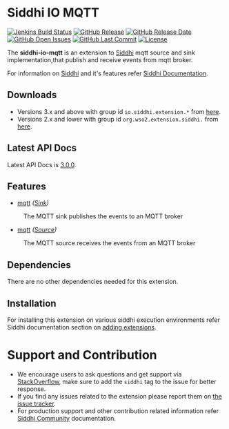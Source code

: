 Siddhi IO MQTT
======================================

[![Jenkins Build Status](https://wso2.org/jenkins/job/siddhi/job/siddhi-io-mqtt/badge/icon)](https://wso2.org/jenkins/job/siddhi/job/siddhi-io-mqtt/)
[![GitHub Release](https://img.shields.io/github/release/siddhi-io/siddhi-io-mqtt.svg)](https://github.com/siddhi-io/siddhi-io-mqtt/releases)
[![GitHub Release Date](https://img.shields.io/github/release-date/siddhi-io/siddhi-io-mqtt.svg)](https://github.com/siddhi-io/siddhi-io-mqtt/releases)
[![GitHub Open Issues](https://img.shields.io/github/issues-raw/siddhi-io/siddhi-io-mqtt.svg)](https://github.com/siddhi-io/siddhi-io-mqtt/issues)
[![GitHub Last Commit](https://img.shields.io/github/last-commit/siddhi-io/siddhi-io-mqtt.svg)](https://github.com/siddhi-io/siddhi-io-mqtt/commits/master)
[![License](https://img.shields.io/badge/License-Apache%202.0-blue.svg)](https://opensource.org/licenses/Apache-2.0)
  
The **siddhi-io-mqtt** is an extension to <a target="_blank" href="https://wso2.github.io/siddhi">Siddhi</a> mqtt source and sink implementation,that publish and receive events from mqtt broker.

For information on <a target="_blank" href="https://siddhi.io/">Siddhi</a> and it's features refer <a target="_blank" href="https://siddhi.io/redirect/docs.html">Siddhi Documentation</a>. 

## Downloads
* Versions 3.x and above with group id `io.siddhi.extension.*` from <a target="_blank" href="https://mvnrepository.com/artifact/io.siddhi.extension.io.mqtt/siddhi-io-mqtt/">here</a>.
* Versions 2.x and lower with group id `org.wso2.extension.siddhi.` from  <a target="_blank" href="https://mvnrepository.com/artifact/io.siddhi.extension.io.mqtt/siddhi-io-mqtt">here</a>.

## Latest API Docs 

Latest API Docs is <a target="_blank" href="https://siddhi-io.github.io/siddhi-io-mqtt/api/3.0.0">3.0.0</a>.

## Features

* <a target="_blank" href="https://siddhi-io.github.io/siddhi-io-mqtt/api/3.0.0/#mqtt-sink">mqtt</a> *(<a target="_blank" href="http://siddhi.io/en/v5.1/docs/query-guide/#sink">Sink</a>)*<br> <div style="padding-left: 1em;"><p><p style="word-wrap: break-word;margin: 0;">The MQTT sink publishes the events to an MQTT broker </p></p></div>
* <a target="_blank" href="https://siddhi-io.github.io/siddhi-io-mqtt/api/3.0.0/#mqtt-source">mqtt</a> *(<a target="_blank" href="http://siddhi.io/en/v5.1/docs/query-guide/#source">Source</a>)*<br> <div style="padding-left: 1em;"><p><p style="word-wrap: break-word;margin: 0;">The MQTT source receives the events from an MQTT broker </p></p></div>

## Dependencies

There are no other dependencies needed for this extension.

## Installation

For installing this extension on various siddhi execution environments refer Siddhi documentation section on <a target="_blank" href="https://siddhi.io/redirect/add-extensions.html">adding extensions</a>.

# Support and Contribution

* We encourage users to ask questions and get support via <a target="_blank" href="https://stackoverflow.com/questions/tagged/siddhi">StackOverflow</a>, make sure to add the `siddhi` tag to the issue for better response.
* If you find any issues related to the extension please report them on <a target="_blank" href="https://github.com/siddhi-io/siddhi-execution-string/issues">the issue tracker</a>.
* For production support and other contribution related information refer <a target="_blank" href="https://siddhi.io/community/">Siddhi Community</a> documentation. 

